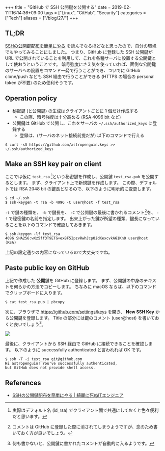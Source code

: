 +++
title = "GitHub で SSH 公開鍵を公開する"
date  = 2019-02-11T16:14:36+09:00
tags  = ["Linux", "GitHub", "Security"]
categories  = ["Tech"]
aliases = ["/blog/27/"]
+++

## TL;DR

[SSHの公開鍵配布を簡単にやる](https://s8a.jp/distribution-of-ssh-key#%E9%9D%A2%E5%80%92%E3%81%AA%E5%85%AC%E9%96%8B%E9%8D%B5%E3%81%AE%E9%85%8D%E5%B8%83%E3%82%92%E7%B0%A1%E7%B4%A0%E5%8C%96%E3%81%99%E3%82%8B) を読んでなるほどなと思ったので、自分の環境でもやってみることにしました。
つまり、GitHub に登録した SSH 公開鍵が URL で公開されていることを利用して、これを各種サーバに設置する公開鍵として使おうということです。
暗号強度にさえ気を使っていれば、面倒な公開鍵のサーバへの設置をコマンド一発で行うことができ、ついでに GitHub clone/push なども SSH 経由で行うことができる (HTTPS の場合の personal token が不要) のため便利そうです。

## Operation policy

+ 秘密鍵 (と公開鍵) の生成はクライアントごとに 1 個だけ作成する
    - この際、暗号強度は十分高める (RSA 4096 bit など)
+ 公開鍵は GitHub で公開し、これをサーバの `~/.ssh/authorized_keys` に登録する
    - 登録は、(サーバのネット接続前提だが) 以下のコマンドで行える

```shell
$ curl -sS https://github.com/astropenguin.keys >> ~/.ssh/authorized_keys
```

## Make an SSH key pair on client

ここでは仮に `test_rsa` [^1]という秘密鍵を作成し、公開鍵 `test_rsa.pub` を公開するとします。
まず、クライアント上で新規鍵を作成します。
この際、デフォルトでは RSA 2048 bit の鍵長となるので、以下のように明示的に変更します。

```shell
$ cd ~/.ssh
$ ssh-keygen -t rsa -b 4096 -C user@host -f test_rsa
```

`-t` で鍵の種類を、 `-b` で鍵長を、 `-C` で公開鍵の最後に書かれるコメント[^2]を、 `-f` で秘密鍵の名前を指定します。
出来上がった鍵が所望の種類、鍵長になっていることを以下のコマンドで確認しておきます。

```shell
$ ssh-keygen -lf test_rsa
4096 SHA256:wXz5ff3T9ETG+exBF5IpzvRwhJcpOidKexcvkA61Kn0 user@host (RSA)
```

上記の設定通りの内容になっているので大丈夫ですね。

[^1]: 実際はデフォルト名 (id_rsa) でクライアント間で共通にしておくと色々便利だと思います。
[^2]: コメントは GitHub に登録した際に消されてしまうようですが、念のため書いておく方が良いでしょう。

## Paste public key on GitHub

上記で作成した **公開**鍵を GitHub に登録します。
まず、公開鍵の中身のテキストを何らかの方法でコピーします。
ちなみに macOS ならば、以下のコマンドでクリップボードに入ります。

```shell
$ cat test_rsa.pub | pbcopy
```

次に、ブラウザで https://github.com/settings/keys を開き、 **New SSH Key** から公開鍵を登録します。
Title の部分には鍵のコメント (user@host) を書いておくと良いでしょう[^3]。

![](new_ssh_key.png)

最後に、クライアントから SSH 経由で GitHub に接続できることを確認します。
以下のように successfully authenticated と言われれば OK です。

```shell
$ ssh -T -i test_rsa git@github.com
Hi astropenguin! You've successfully authenticated,
but GitHub does not provide shell access.
```

[^3]: 何も書かないと、公開鍵に書かれたコメントが自動的に入るようです。

## References

+ [SSHの公開鍵配布を簡単にやる \| 綺麗に死ぬITエンジニア](https://s8a.jp/distribution-of-ssh-key#%E9%9D%A2%E5%80%92%E3%81%AA%E5%85%AC%E9%96%8B%E9%8D%B5%E3%81%AE%E9%85%8D%E5%B8%83%E3%82%92%E7%B0%A1%E7%B4%A0%E5%8C%96%E3%81%99%E3%82%8B)
